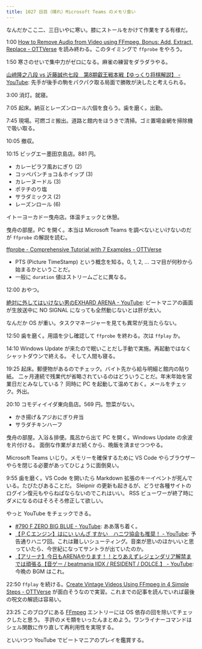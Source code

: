 ```yaml
---
title: 1027 日目（晴れ）Microsoft Teams のメモリ食い
---
```


なんだかここ二、三日いやに寒い。膝にストールをかけて作業をする有様だ。

1:00 [How to Remove Audio from Video using FFmpeg. Bonus: Add, Extract, Replace - OTTVerse](https://ottverse.com/add-remove-extract-audio-from-video-using-ffmpeg/)
を読み終わる。このタイミングで `ffprobe` をやろう。

1:50 寒さのせいで集中力がゼロになる。麻雀の練習をダラダラやる。

[山﨑隆之八段 vs 近藤誠也七段　第8期叡王戦本戦【ゆっくり将棋解説】 - YouTube](https://www.youtube.com/watch?v=K0yK3cO8nTY):
先手が後手の駒をパクパク取る局面で勝敗が決したと考えられる。

3:00 消灯。就寝。

7:05 起床。納豆とレーズンロール六個を食らう。歯を磨く。出勤。

7:45 現場。可燃ゴミ搬出。道路と館内をほうきで清掃。ゴミ置場金網を掃除機で吸い取る。

10:05 撤収。

10:15 ビッグエー墨田京島店。881 円。

* カレーピラフ風おにぎり (2)
* コッペパンチョコ＆ホイップ (3)
* カレーヌードル (3)
* ポテチのり塩
* サラダミックス (2)
* レーズンロール (6)

イトーヨーカドー曳舟店。体温チェックと休憩。

曳舟の部屋。PC を開く。本当は Microsoft Teams を調べないといけないのだが `ffprobe` の解説を読む。

[ffprobe - Comprehensive Tutorial with 7 Examples - OTTVerse](https://ottverse.com/ffprobe-comprehensive-tutorial-with-examples/)

* PTS (Picture TimeStamp) という概念を知る。0, 1, 2, ... コマ目が何秒から始まるかということだ。
* 一般に `duration` 値はストリームごとに異なる。

12:00 おやつ。

[絶対に外してはいけない男のEXHARD ARENA - YouTube](https://www.youtube.com/watch?v=2026E4nnoFw):
ビートマニアの画面が生放送中に NO SIGNAL になっても全然動じないとは肝が太い。

なんだか OS が重い。タスクマネージャーを見ても異常が見当たらない。

12:50 歯を磨く。用語を少し確認して `ffprobe` を終わる。次は `ffplay` か。

14:10 Windows Update が来たので眠いことだし手動で実施。再起動ではなくシャットダウンで終える。
そして人間も寝る。

19:25 起床。郵便物があるのでチェック。バイト先から給与明細と館内の貼り紙。
二ヶ月連続で残業代が省略されているのはどういうことだ。年末年始を営業日だとみなしている？
同時に PC を起動して温めておく。メールをチェック。外出。

20:10 コモディイイダ東向島店。569 円。惣菜がない。

* かき揚げ＆アジおにぎり弁当
* サラダチキンハーフ

曳舟の部屋。入浴＆排便。風呂から出て PC を開く。Windows Update の余波を片付ける。
面倒な作業がまだ続くから、晩飯を済ませつつやる。

Microsoft Teams いじり。メモリーを確保するために VS Code やらブラウザーやらを閉じる必要があってひじょうに面倒臭い。

9:55 歯を磨く。VS Code を開いたら Markdown 拡張のキーイベントが死んでいる。たびたびあることだ。
Sleipnir の更新も起きるが、どうせ各種サイトのログイン復元もやらねばならないのでこれはいい。
RSS ビューワーが終了時にダメになるのはそろそろ修正して欲しい。

やっと YouTube をチェックできる。

* [#790 F ZERO BIG BLUE - YouTube](https://www.youtube.com/watch?v=2XsfgMIQHes):
  ああ落ち着く。
* [【ＰＣエンジン】はにい いんざ すかい　ハニワ協会も推奨！ - YouTube](https://www.youtube.com/watch?v=0wbXJwfbGxY):
  予告通りハニワ回。これは難しいシューティング。音楽が思いのほかいいと思っていたら、今世紀になってサントラが出ていたのか。
* [【アリーナ】今日もARENAやります！！とりあえずレジェンダリア解禁までは頑張る【音ゲー / beatmania IIDX / RESIDENT / DOLCE.】 - YouTube](https://www.youtube.com/watch?v=mPAiQ8FgGsc):
  今晩の BGM はこれ。

22:50 `ffplay` を続ける。[Create Vintage Videos Using FFmpeg in 4 Simple Steps - OTTVerse](https://ottverse.com/create-vintage-videos-using-ffmpeg/)
が面白そうなので実習。これまでの記事を読んでいれば最後の呪文の解読は容易い。

23:25 このブログにある [FFmpeg] エントリーには OS 依存の回を除いてチェックしたと思う。
手許のメモ類をいったんまとめよう。ワンライナーコマンドはシェル関数に作り直して再利用性を実現する。

といいつつ YouTube でビートマニアのプレイを鑑賞する。

[FFmpeg]: <https://ffmpeg.org/ffmpeg.html>

